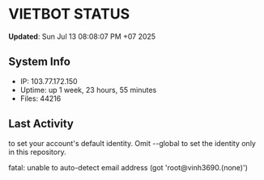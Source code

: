 # VIETBOT STATUS
**Updated**: Sun Jul 13 08:08:07 PM +07 2025

## System Info
- IP: 103.77.172.150
- Uptime: up 1 week, 23 hours, 55 minutes
- Files: 44216

## Last Activity

to set your account's default identity.
Omit --global to set the identity only in this repository.

fatal: unable to auto-detect email address (got 'root@vinh3690.(none)')
